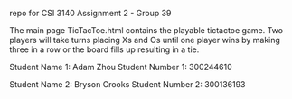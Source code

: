 repo for CSI 3140 Assignment 2 - Group 39

The main page TicTacToe.html contains the playable tictactoe game. Two players will take turns placing Xs and Os until one player wins by making three in a row or the board fills up resulting in a tie.

Student Name 1: Adam Zhou 
Student Number 1: 300244610

Student Name 2: Bryson Crooks 
Student Number 2: 300136193
